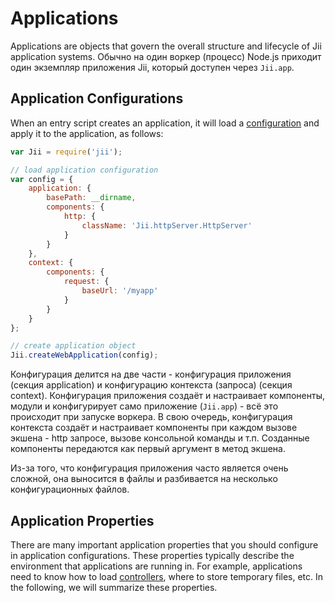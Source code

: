Applications
============

Applications are objects that govern the overall structure and lifecycle of Jii application systems.
Обычно на один воркер (процесс) Node.js приходит один экземпляр приложения Jii, который доступен через `Jii.app`.


## Application Configurations <span id="application-configurations"></span>

When an entry script creates an application, it will load a [configuration](concept-configurations) and
apply it to the application, as follows:

```js
var Jii = require('jii');

// load application configuration
var config = {
	application: {
		basePath: __dirname,
		components: {
			http: {
				className: 'Jii.httpServer.HttpServer'
			}
		}
	},
	context: {
        components: {
            request: {
                baseUrl: '/myapp'
            }
        }
	}
};

// create application object
Jii.createWebApplication(config);
```

Конфигурация делится на две части - конфигурация приложения (секция application) и конфигурацию контекста
(запроса) (секция context). Конфигурация приложения создаёт и настраивает компоненты, модули и конфигурирует само
приложение (`Jii.app`) - всё это происходит при запуске воркера. В свою очередь, конфигурация контекста создаёт и
настраивает компоненты при каждом вызове экшена - http запросе, вызове консольной команды и т.п.
Созданные компоненты передаются как первый аргумент в метод экшена.

Из-за того, что конфигурация приложения часто является очень сложной, она выносится в файлы и разбивается на
несколько конфигурационных файлов.


## Application Properties <span id="application-properties"></span>

There are many important application properties that you should configure in application configurations.
These properties typically describe the environment that applications are running in.
For example, applications need to know how to load [controllers](structure-controllers),
where to store temporary files, etc. In the following, we will summarize these properties.
